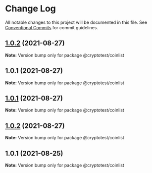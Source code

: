 # Change Log

All notable changes to this project will be documented in this file.
See [Conventional Commits](https://conventionalcommits.org) for commit guidelines.

## [1.0.2](https://github.com/joeguo911/widgets/compare/@cryptotest/coinlist@1.0.1...@cryptotest/coinlist@1.0.2) (2021-08-27)

**Note:** Version bump only for package @cryptotest/coinlist





## 1.0.1 (2021-08-27)

**Note:** Version bump only for package @cryptotest/coinlist





## [1.0.1](https://github.com/joeguo911/widgets/compare/@cryptotest/coinlist@1.0.2...@cryptotest/coinlist@1.0.1) (2021-08-27)

**Note:** Version bump only for package @cryptotest/coinlist





## [1.0.2](https://github.com/joeguo911/widgets/compare/@cryptotest/coinlist@1.0.1...@cryptotest/coinlist@1.0.2) (2021-08-27)

**Note:** Version bump only for package @cryptotest/coinlist





## 1.0.1 (2021-08-25)

**Note:** Version bump only for package @cryptotest/coinlist
